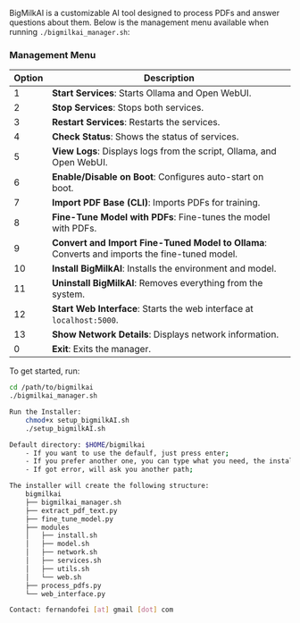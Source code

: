 

BigMilkAI is a customizable AI tool designed to process PDFs and answer questions about them. 
Below is the management menu available when running `./bigmilkai_manager.sh`:

### Management Menu

| Option | Description |
|--------|-------------|
| 1      | **Start Services**: Starts Ollama and Open WebUI. |
| 2      | **Stop Services**: Stops both services. |
| 3      | **Restart Services**: Restarts the services. |
| 4      | **Check Status**: Shows the status of services. |
| 5      | **View Logs**: Displays logs from the script, Ollama, and Open WebUI. |
| 6      | **Enable/Disable on Boot**: Configures auto-start on boot. |
| 7      | **Import PDF Base (CLI)**: Imports PDFs for training. |
| 8      | **Fine-Tune Model with PDFs**: Fine-tunes the model with PDFs. |
| 9      | **Convert and Import Fine-Tuned Model to Ollama**: Converts and imports the fine-tuned model. |
| 10     | **Install BigMilkAI**: Installs the environment and model. |
| 11     | **Uninstall BigMilkAI**: Removes everything from the system. |
| 12     | **Start Web Interface**: Starts the web interface at `localhost:5000`. |
| 13     | **Show Network Details**: Displays network information. |
| 0      | **Exit**: Exits the manager. |

To get started, run:
```bash
cd /path/to/bigmilkai
./bigmilkai_manager.sh

Run the Installer:
	chmod+x setup_bigmilkAI.sh
	./setup_bigmilkAI.sh

Default directory: $HOME/bigmilkai
	- If you want to use the defaulf, just press enter;
	- If you prefer another one, you can type what you need, the installer will check for permissions and proceed if everything is ok;
	- If got error, will ask you another path;

The installer will create the following structure:
	bigmilkai
	├── bigmilkai_manager.sh
	├── extract_pdf_text.py
	├── fine_tune_model.py
	├── modules
	│   ├── install.sh
	│   ├── model.sh
	│   ├── network.sh
	│   ├── services.sh
	│   ├── utils.sh
	│   └── web.sh
	├── process_pdfs.py
	└── web_interface.py

Contact: fernandofei [at] gmail [dot] com

	
